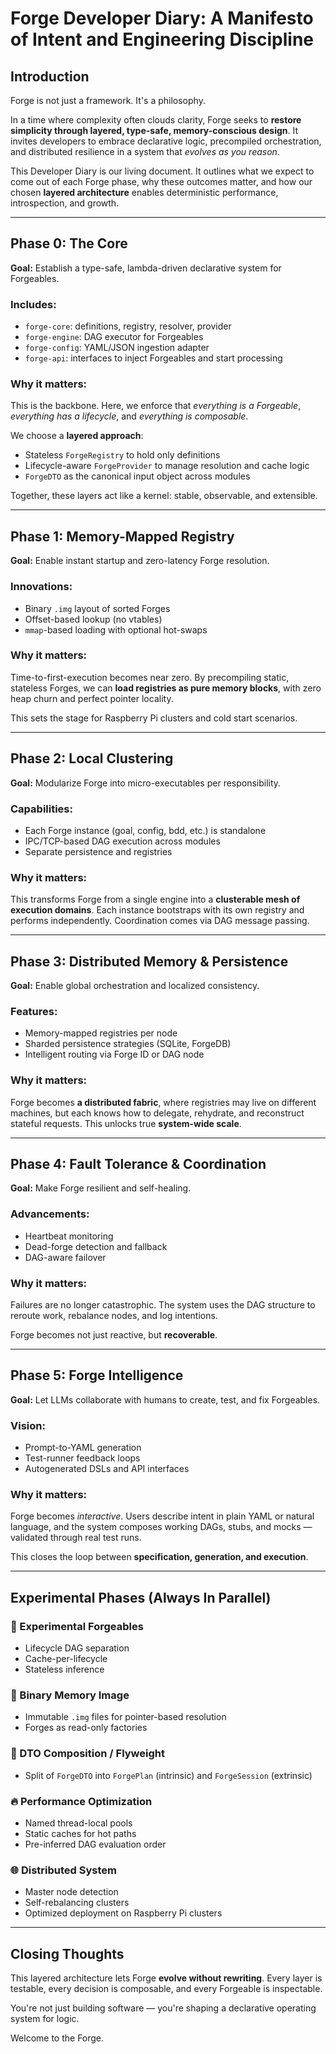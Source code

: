 # Forge Developer Diary: A Manifesto of Intent and Engineering Discipline

## Introduction

Forge is not just a framework. It's a philosophy.

In a time where complexity often clouds clarity, Forge seeks to **restore simplicity through layered, type-safe, memory-conscious design**. It invites developers to embrace declarative logic, precompiled orchestration, and distributed resilience in a system that *evolves as you reason*.

This Developer Diary is our living document. It outlines what we expect to come out of each Forge phase, why these outcomes matter, and how our chosen **layered architecture** enables deterministic performance, introspection, and growth.

---

## Phase 0: The Core

**Goal:** Establish a type-safe, lambda-driven declarative system for Forgeables.

### Includes:
- `forge-core`: definitions, registry, resolver, provider
- `forge-engine`: DAG executor for Forgeables
- `forge-config`: YAML/JSON ingestion adapter
- `forge-api`: interfaces to inject Forgeables and start processing

### Why it matters:
This is the backbone. Here, we enforce that *everything is a Forgeable*, *everything has a lifecycle*, and *everything is composable*.

We choose a **layered approach**:
- Stateless `ForgeRegistry` to hold only definitions
- Lifecycle-aware `ForgeProvider` to manage resolution and cache logic
- `ForgeDTO` as the canonical input object across modules

Together, these layers act like a kernel: stable, observable, and extensible.

---

## Phase 1: Memory-Mapped Registry

**Goal:** Enable instant startup and zero-latency Forge resolution.

### Innovations:
- Binary `.img` layout of sorted Forges
- Offset-based lookup (no vtables)
- `mmap`-based loading with optional hot-swaps

### Why it matters:
Time-to-first-execution becomes near zero. By precompiling static, stateless Forges, we can **load registries as pure memory blocks**, with zero heap churn and perfect pointer locality.

This sets the stage for Raspberry Pi clusters and cold start scenarios.

---

## Phase 2: Local Clustering

**Goal:** Modularize Forge into micro-executables per responsibility.

### Capabilities:
- Each Forge instance (goal, config, bdd, etc.) is standalone
- IPC/TCP-based DAG execution across modules
- Separate persistence and registries

### Why it matters:
This transforms Forge from a single engine into a **clusterable mesh of execution domains**. Each instance bootstraps with its own registry and performs independently. Coordination comes via DAG message passing.

---

## Phase 3: Distributed Memory & Persistence

**Goal:** Enable global orchestration and localized consistency.

### Features:
- Memory-mapped registries per node
- Sharded persistence strategies (SQLite, ForgeDB)
- Intelligent routing via Forge ID or DAG node

### Why it matters:
Forge becomes **a distributed fabric**, where registries may live on different machines, but each knows how to delegate, rehydrate, and reconstruct stateful requests. This unlocks true **system-wide scale**.

---

## Phase 4: Fault Tolerance & Coordination

**Goal:** Make Forge resilient and self-healing.

### Advancements:
- Heartbeat monitoring
- Dead-forge detection and fallback
- DAG-aware failover

### Why it matters:
Failures are no longer catastrophic. The system uses the DAG structure to reroute work, rebalance nodes, and log intentions.

Forge becomes not just reactive, but **recoverable**.

---

## Phase 5: Forge Intelligence

**Goal:** Let LLMs collaborate with humans to create, test, and fix Forgeables.

### Vision:
- Prompt-to-YAML generation
- Test-runner feedback loops
- Autogenerated DSLs and API interfaces

### Why it matters:
Forge becomes *interactive*. Users describe intent in plain YAML or natural language, and the system composes working DAGs, stubs, and mocks — validated through real test runs.

This closes the loop between **specification, generation, and execution**.

---

## Experimental Phases (Always In Parallel)

### 🧪 Experimental Forgeables
- Lifecycle DAG separation
- Cache-per-lifecycle
- Stateless inference

### 🧠 Binary Memory Image
- Immutable `.img` files for pointer-based resolution
- Forges as read-only factories

### 🧬 DTO Composition / Flyweight
- Split of `ForgeDTO` into `ForgePlan` (intrinsic) and `ForgeSession` (extrinsic)

### 🔥 Performance Optimization
- Named thread-local pools
- Static caches for hot paths
- Pre-inferred DAG evaluation order

### 🌐 Distributed System
- Master node detection
- Self-rebalancing clusters
- Optimized deployment on Raspberry Pi clusters

---

## Closing Thoughts

This layered architecture lets Forge **evolve without rewriting**. Every layer is testable, every decision is composable, and every Forgeable is inspectable.

You're not just building software — you're shaping a declarative operating system for logic.

Welcome to the Forge.

